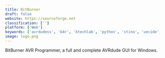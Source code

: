 ```yaml
---
title: BitBurner
draft: false 
website: https://sourceforge.net
classification: ['']
platform: ['Web']
keywords: ['avrdudess', 'b4r', 'ktechlab', 'python', 'stino', 'uecide', 'xcode', 'zerynth', 'embedxcode']
image: logo.png
---
```

BitBurner AVR Programmer, a full and complete AVRdude GUI for Windows.